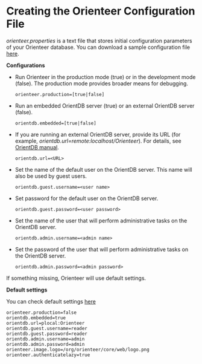 # Creating the Orienteer Configuration File

_orienteer.properties_ is a text file that stores initial configuration parameters of your Orienteer database. You can download a sample configuration file [here](https://github.com/OrienteerDW/Orienteer/blob/master/orienteer.properties).

**Configurations**

* Run Orienteer in the production mode \(true\) or in the development mode \(false\). The production mode provides broader means for debugging.

  `orienteer.production=[true|false]`

* Run an embedded OrientDB server \(true\) or an external OrientDB server \(false\).

  `orientdb.embedded=[true|false]`

* If you are running an external OrientDB server, provide its URL \(for example, _orientdb.url=remote:localhost/Orienteer_\).  For details, see [OrientDB manual](http://orientdb.com/docs/last/Concepts.html#database-url).

  `orientdb.url=<URL>`

* Set the name of the default user on the OrientDB server. This name will also be used by guest users.

  `orientdb.guest.username=<user name>`

* Set password for the default user on the OrientDB server.

  `orientdb.guest.password=<user password>`

* Set the name of the user that will perform administrative tasks on the OrientDB server.

  `orientdb.admin.username=<admin name>`

* Set the password of the user that will perform administrative tasks on the OrientDB server.

  `orientdb.admin.password=<admin password>`

If something missing, Orienteer will use default settings.

**Default settings**

You can check default settings [here](https://github.com/OrienteerDW/Orienteer/blob/master/orienteer-core/src/main/resources/orienteer-default.properties)

```
orienteer.production=false
orientdb.embedded=true
orientdb.url=plocal:Orienteer
orientdb.guest.username=reader
orientdb.guest.password=reader
orientdb.admin.username=admin
orientdb.admin.password=admin
orienteer.image.logo=/org/orienteer/core/web/logo.png
orienteer.authenticatelazy=true
```



